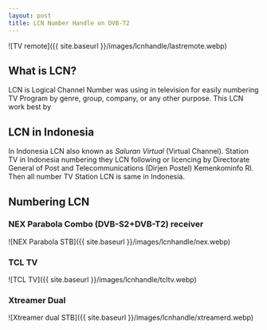 ```yaml
---
layout: post
title: LCN Number Handle on DVB-T2
---
```


![TV remote]({{ site.baseurl }}/images/lcnhandle/lastremote.webp)

## What is LCN?
LCN is Logical Channel Number was using in television for easily numbering TV Program by genre, group, company, or any other purpose. This LCN work best by 


## LCN in Indonesia
In Indonesia LCN also known as *Saluran Virtual* (Virtual Channel). Station TV in Indonesia numbering they LCN following or licencing by Directorate General of Post and Telecommunications (Dirjen Postel) Kemenkominfo RI. Then all number TV Station LCN is same in Indonesia.


## Numbering LCN

### NEX Parabola Combo (DVB-S2+DVB-T2) receiver
![NEX Parabola STB]({{ site.baseurl }}/images/lcnhandle/nex.webp)

### TCL TV
![TCL TV]({{ site.baseurl }}/images/lcnhandle/tcltv.webp)

### Xtreamer Dual
![Xtreamer dual STB]({{ site.baseurl }}/images/lcnhandle/xtreamerd.webp)
